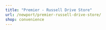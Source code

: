 ```yaml
---
title: "Premier - Russell Drive Store"
url: /newport/premier-russell-drive-store/
shop: convenience
---
```


